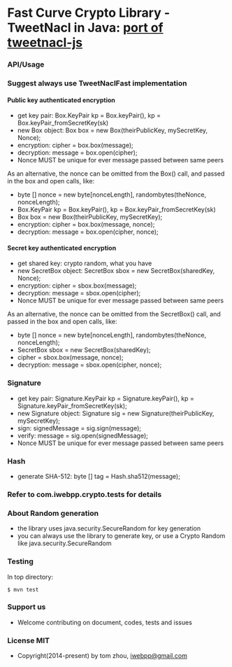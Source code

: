 Fast Curve Crypto Library - TweetNacl in Java: [port of tweetnacl-js](https://github.com/dchest/tweetnacl-js)
====================================================================


### API/Usage

### Suggest always use TweetNaclFast implementation

#### Public key authenticated encryption

* get key pair: Box.KeyPair kp = Box.keyPair(), kp = Box.keyPair_fromSecretKey(sk)
* new Box object: Box box = new Box(theirPublicKey, mySecretKey, Nonce);
* encryption: cipher = box.box(message);
* decryption: message = box.open(cipher);
* Nonce MUST be unique for ever message passed between same peers

As an alternative, the nonce can be omitted from the Box() call, and passed in the box and open calls, like:

* byte [] nonce = new byte[nonceLength], randombytes(theNonce, nonceLength);
* Box.KeyPair kp = Box.keyPair(), kp = Box.keyPair_fromSecretKey(sk)
* Box box = new Box(theirPublicKey, mySecretKey);
* encryption: cipher = box.box(message, nonce);
* decryption: message = box.open(cipher, nonce);



#### Secret key authenticated encryption

* get shared key: crypto random, what you have
* new SecretBox object: SecretBox sbox = new SecretBox(sharedKey, Nonce);
* encryption: cipher = sbox.box(message);
* decryption: message = sbox.open(cipher);
* Nonce MUST be unique for ever message passed between same peers

As an alternative, the nonce can be omitted from the SecretBox() call, and passed in the box and open calls, like:

* byte [] nonce = new byte[nonceLength], randombytes(theNonce, nonceLength);
* SecretBox sbox = new SecretBox(sharedKey);
* cipher = sbox.box(message, nonce);
* decryption: message = sbox.open(cipher, nonce);


### Signature

* get key pair: Signature.KeyPair kp = Signature.keyPair(), kp = Signature.keyPair_fromSecretKey(sk);
* new Signature object: Signature sig = new Signature(theirPublicKey, mySecretKey);
* sign: signedMessage = sig.sign(message);
* verify: message = sig.open(signedMessage);
* Nonce MUST be unique for ever message passed between same peers


### Hash

* generate SHA-512: byte [] tag = Hash.sha512(message);


### Refer to com.iwebpp.crypto.tests for details

### About Random generation 

* the library uses java.security.SecureRandom for key generation
* you can always use the library to generate key, or use a Crypto Random like java.security.SecureRandom


### Testing

In top directory:

    $ mvn test


### Support us

* Welcome contributing on document, codes, tests and issues



### License MIT

* Copyright(2014-present) by tom zhou, iwebpp@gmail.com


